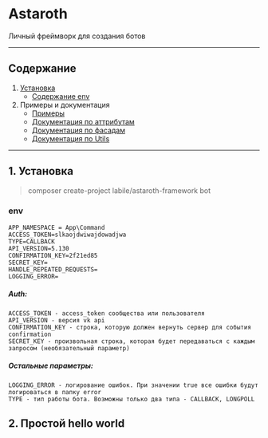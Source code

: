 # Astaroth

Личный фреймворк для создания ботов

___

## Содержание

1. [Установка](#1-установка)
    + [Содержание env](#env)
2. Примеры и документация
    + [Примеры](doc/example)
    + [Документация по аттрибутам](doc/attribute.md)
    + [Документация по фасадам](doc/facade.md)
    + [Документация по Utils](doc/utils.md)

___

## 1. Установка

> composer create-project labile/astaroth-framework bot

### env

```dotenv
APP_NAMESPACE = App\Command
ACCESS_TOKEN=slkaojdwiwajdowadjwa
TYPE=CALLBACK
API_VERSION=5.130
CONFIRMATION_KEY=2f21ed85
SECRET_KEY=
HANDLE_REPEATED_REQUESTS=
LOGGING_ERROR=
```

##### Auth:

    ACCESS_TOKEN - access_token сообщества или пользователя
    API_VERSION - версия vk api
    CONFIRMATION_KEY - строка, которую должен вернуть сервер для события confirmation
    SECRET_KEY - произвольная строка, которая будет передаваться с каждым запросом (необязательный параметр)

##### Остальные параметры:

    LOGGING_ERROR - логирование ошибок. При значении true все ошибки будут логироваться в папку error
    TYPE - тип работы бота. Возможны только два типа - CALLBACK, LONGPOLL

## 2. Простой hello world
```php

```
